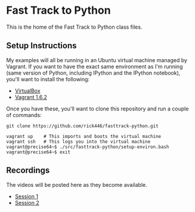 # Fast Track to Python

This is the home of the Fast Track to Python class files.

## Setup Instructions

My examples will all be running in an Ubuntu virtual machine managed by Vagrant.
If you want to have the exact same environment as I'm running (same version of
Python, including IPython and the IPython notebook), you'll want to install the following:

- [VirtualBox](https://www.virtualbox.org/)
- [Vagrant 1.6.2](http://www.vagrantup.com/)

Once you have these, you'll want to clone this repository and run a couple of commands:

~~~~
git clone https://github.com/rick446/fasttrack-python.git

vagrant up    # This imports and boots the virtual machine
vagrant ssh   # This logs you into the virtual machine
vagrant@precise64~$ ./src/fasttrack-python/setup-environ.bash
vagrant@precise64~$ exit
~~~~

## Recordings

The videos will be posted here as they become available.

- [Session 1](https://www.youtube.com/watch?v=CfbjnC_oL3M)
- [Session 2](https://www.youtube.com/watch?v=FjwKuVQnF4c)
